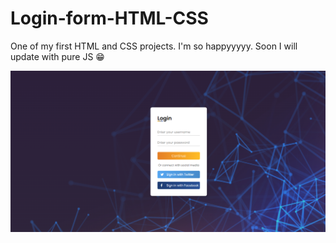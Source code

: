 # Login-form-HTML-CSS
One of my first HTML and CSS projects. I'm so happyyyyy. Soon I will update with pure JS 😁

<img src="LoginForm.png">
